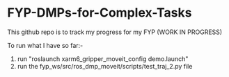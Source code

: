 # FYP-DMPs-for-Complex-Tasks
This github repo is to track my progress for my FYP (WORK IN PROGRESS)

To run what I have so far:-
1. run "roslaunch xarm6_gripper_moveit_config demo.launch"
2. run the fyp_ws/src/ros_dmp_moveit/scripts/test_traj_2.py file

